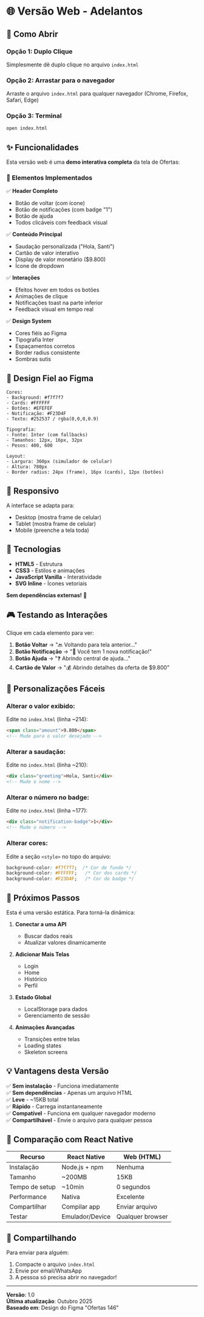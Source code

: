 # 🌐 Versão Web - Adelantos

## 🚀 Como Abrir

### Opção 1: Duplo Clique
Simplesmente dê duplo clique no arquivo `index.html`

### Opção 2: Arrastar para o navegador
Arraste o arquivo `index.html` para qualquer navegador (Chrome, Firefox, Safari, Edge)

### Opção 3: Terminal
```bash
open index.html
```

## ✨ Funcionalidades

Esta versão web é uma **demo interativa completa** da tela de Ofertas:

### 🎯 Elementos Implementados

✅ **Header Completo**
- Botão de voltar (com ícone)
- Botão de notificações (com badge "1")
- Botão de ajuda
- Todos clicáveis com feedback visual

✅ **Conteúdo Principal**
- Saudação personalizada ("Hola, Santi")
- Cartão de valor interativo
- Display de valor monetário ($9.800)
- Ícone de dropdown

✅ **Interações**
- Efeitos hover em todos os botões
- Animações de clique
- Notificações toast na parte inferior
- Feedback visual em tempo real

✅ **Design System**
- Cores fiéis ao Figma
- Tipografia Inter
- Espaçamentos corretos
- Border radius consistente
- Sombras sutis

## 🎨 Design Fiel ao Figma

```
Cores:
- Background: #f7f7f7
- Cards: #FFFFFF
- Botões: #EFEFEF
- Notificação: #F23D4F
- Texto: #252537 / rgba(0,0,0,0.9)

Tipografia:
- Fonte: Inter (com fallbacks)
- Tamanhos: 12px, 16px, 32px
- Pesos: 400, 600

Layout:
- Largura: 360px (simulador de celular)
- Altura: 780px
- Border radius: 24px (frame), 16px (cards), 12px (botões)
```

## 📱 Responsivo

A interface se adapta para:
- Desktop (mostra frame de celular)
- Tablet (mostra frame de celular)
- Mobile (preenche a tela toda)

## 🔧 Tecnologias

- **HTML5** - Estrutura
- **CSS3** - Estilos e animações
- **JavaScript Vanilla** - Interatividade
- **SVG Inline** - Ícones vetoriais

**Sem dependências externas!** 🎉

## 🎮 Testando as Interações

Clique em cada elemento para ver:

1. **Botão Voltar** → "🔙 Voltando para tela anterior..."
2. **Botão Notificação** → "🔔 Você tem 1 nova notificação!"
3. **Botão Ajuda** → "❓ Abrindo central de ajuda..."
4. **Cartão de Valor** → "💰 Abrindo detalhes da oferta de $9.800"

## 📝 Personalizações Fáceis

### Alterar o valor exibido:

Edite no `index.html` (linha ~214):
```html
<span class="amount">9.800</span>
<!-- Mude para o valor desejado -->
```

### Alterar a saudação:

Edite no `index.html` (linha ~210):
```html
<div class="greeting">Hola, Santi</div>
<!-- Mude o nome -->
```

### Alterar o número no badge:

Edite no `index.html` (linha ~177):
```html
<div class="notification-badge">1</div>
<!-- Mude o número -->
```

### Alterar cores:

Edite a seção `<style>` no topo do arquivo:
```css
background-color: #f7f7f7;  /* Cor de fundo */
background-color: #FFFFFF;   /* Cor dos cards */
background-color: #F23D4F;   /* Cor do badge */
```

## 🚀 Próximos Passos

Esta é uma versão estática. Para torná-la dinâmica:

1. **Conectar a uma API**
   - Buscar dados reais
   - Atualizar valores dinamicamente

2. **Adicionar Mais Telas**
   - Login
   - Home
   - Histórico
   - Perfil

3. **Estado Global**
   - LocalStorage para dados
   - Gerenciamento de sessão

4. **Animações Avançadas**
   - Transições entre telas
   - Loading states
   - Skeleton screens

## 💡 Vantagens desta Versão

✅ **Sem instalação** - Funciona imediatamente  
✅ **Sem dependências** - Apenas um arquivo HTML  
✅ **Leve** - ~15KB total  
✅ **Rápido** - Carrega instantaneamente  
✅ **Compatível** - Funciona em qualquer navegador moderno  
✅ **Compartilhável** - Envie o arquivo para qualquer pessoa  

## 🌟 Comparação com React Native

| Recurso | React Native | Web (HTML) |
|---------|-------------|------------|
| Instalação | Node.js + npm | Nenhuma |
| Tamanho | ~200MB | 15KB |
| Tempo de setup | ~10min | 0 segundos |
| Performance | Nativa | Excelente |
| Compartilhar | Compilar app | Enviar arquivo |
| Testar | Emulador/Device | Qualquer browser |

## 📧 Compartilhando

Para enviar para alguém:
1. Compacte o arquivo `index.html`
2. Envie por email/WhatsApp
3. A pessoa só precisa abrir no navegador!

---

**Versão**: 1.0  
**Última atualização**: Outubro 2025  
**Baseado em**: Design do Figma "Ofertas 146"

